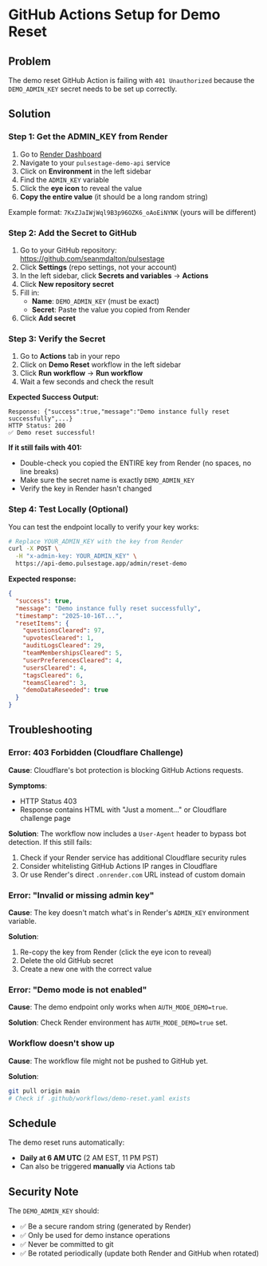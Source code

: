 # GitHub Actions Setup for Demo Reset

## Problem
The demo reset GitHub Action is failing with `401 Unauthorized` because the `DEMO_ADMIN_KEY` secret needs to be set up correctly.

## Solution

### Step 1: Get the ADMIN_KEY from Render

1. Go to [Render Dashboard](https://dashboard.render.com/)
2. Navigate to your `pulsestage-demo-api` service
3. Click on **Environment** in the left sidebar
4. Find the `ADMIN_KEY` variable
5. Click the **eye icon** to reveal the value
6. **Copy the entire value** (it should be a long random string)

Example format: `7KxZJaIWjWql9B3p96OZK6_oAoEiNYNK` (yours will be different)

### Step 2: Add the Secret to GitHub

1. Go to your GitHub repository: https://github.com/seanmdalton/pulsestage
2. Click **Settings** (repo settings, not your account)
3. In the left sidebar, click **Secrets and variables** → **Actions**
4. Click **New repository secret**
5. Fill in:
   - **Name**: `DEMO_ADMIN_KEY` (must be exact)
   - **Secret**: Paste the value you copied from Render
6. Click **Add secret**

### Step 3: Verify the Secret

1. Go to **Actions** tab in your repo
2. Click on **Demo Reset** workflow in the left sidebar
3. Click **Run workflow** → **Run workflow**
4. Wait a few seconds and check the result

**Expected Success Output:**
```
Response: {"success":true,"message":"Demo instance fully reset successfully",...}
HTTP Status: 200
✅ Demo reset successful!
```

**If it still fails with 401:**
- Double-check you copied the ENTIRE key from Render (no spaces, no line breaks)
- Make sure the secret name is exactly `DEMO_ADMIN_KEY`
- Verify the key in Render hasn't changed

### Step 4: Test Locally (Optional)

You can test the endpoint locally to verify your key works:

```bash
# Replace YOUR_ADMIN_KEY with the key from Render
curl -X POST \
  -H "x-admin-key: YOUR_ADMIN_KEY" \
  https://api-demo.pulsestage.app/admin/reset-demo
```

**Expected response:**
```json
{
  "success": true,
  "message": "Demo instance fully reset successfully",
  "timestamp": "2025-10-16T...",
  "resetItems": {
    "questionsCleared": 97,
    "upvotesCleared": 1,
    "auditLogsCleared": 29,
    "teamMembershipsCleared": 5,
    "userPreferencesCleared": 4,
    "usersCleared": 4,
    "tagsCleared": 6,
    "teamsCleared": 3,
    "demoDataReseeded": true
  }
}
```

## Troubleshooting

### Error: 403 Forbidden (Cloudflare Challenge)

**Cause**: Cloudflare's bot protection is blocking GitHub Actions requests.

**Symptoms**: 
- HTTP Status 403
- Response contains HTML with "Just a moment..." or Cloudflare challenge page

**Solution**: The workflow now includes a `User-Agent` header to bypass bot detection. If this still fails:
1. Check if your Render service has additional Cloudflare security rules
2. Consider whitelisting GitHub Actions IP ranges in Cloudflare
3. Or use Render's direct `.onrender.com` URL instead of custom domain

### Error: "Invalid or missing admin key"

**Cause**: The key doesn't match what's in Render's `ADMIN_KEY` environment variable.

**Solution**:
1. Re-copy the key from Render (click the eye icon to reveal)
2. Delete the old GitHub secret
3. Create a new one with the correct value

### Error: "Demo mode is not enabled"

**Cause**: The demo endpoint only works when `AUTH_MODE_DEMO=true`.

**Solution**: Check Render environment has `AUTH_MODE_DEMO=true` set.

### Workflow doesn't show up

**Cause**: The workflow file might not be pushed to GitHub yet.

**Solution**: 
```bash
git pull origin main
# Check if .github/workflows/demo-reset.yaml exists
```

## Schedule

The demo reset runs automatically:
- **Daily at 6 AM UTC** (2 AM EST, 11 PM PST)
- Can also be triggered **manually** via Actions tab

## Security Note

The `DEMO_ADMIN_KEY` should:
- ✅ Be a secure random string (generated by Render)
- ✅ Only be used for demo instance operations
- ✅ Never be committed to git
- ✅ Be rotated periodically (update both Render and GitHub when rotated)

